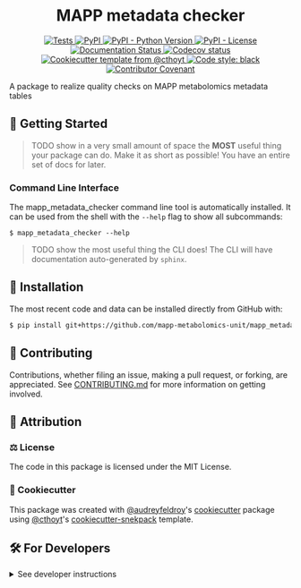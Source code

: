 <!--
<p align="center">
  <img src="https://github.com/mapp-metabolomics-unit/mapp_metadata_checker/raw/main/docs/source/logo.png" height="150">
</p>
-->

<h1 align="center">
  MAPP metadata checker
</h1>

<p align="center">
    <a href="https://github.com/mapp-metabolomics-unit/mapp_metadata_checker/actions/workflows/tests.yml">
        <img alt="Tests" src="https://github.com/mapp-metabolomics-unit/mapp_metadata_checker/workflows/tests.yml/badge.svg" />
    </a>
    <a href="https://pypi.org/project/mapp_metadata_checker">
        <img alt="PyPI" src="https://img.shields.io/pypi/v/mapp_metadata_checker" />
    </a>
    <a href="https://pypi.org/project/mapp_metadata_checker">
        <img alt="PyPI - Python Version" src="https://img.shields.io/pypi/pyversions/mapp_metadata_checker" />
    </a>
    <a href="https://github.com/mapp-metabolomics-unit/mapp_metadata_checker/blob/main/LICENSE">
        <img alt="PyPI - License" src="https://img.shields.io/pypi/l/mapp_metadata_checker" />
    </a>
    <a href='https://mapp_metadata_checker.readthedocs.io/en/latest/?badge=latest'>
        <img src='https://readthedocs.org/projects/mapp_metadata_checker/badge/?version=latest' alt='Documentation Status' />
    </a>
    <a href="https://codecov.io/gh/mapp-metabolomics-unit/mapp_metadata_checker/branch/main">
        <img src="https://codecov.io/gh/mapp-metabolomics-unit/mapp_metadata_checker/branch/main/graph/badge.svg" alt="Codecov status" />
    </a>  
    <a href="https://github.com/cthoyt/cookiecutter-python-package">
        <img alt="Cookiecutter template from @cthoyt" src="https://img.shields.io/badge/Cookiecutter-snekpack-blue" /> 
    </a>
    <a href='https://github.com/psf/black'>
        <img src='https://img.shields.io/badge/code%20style-black-000000.svg' alt='Code style: black' />
    </a>
    <a href="https://github.com/mapp-metabolomics-unit/mapp_metadata_checker/blob/main/.github/CODE_OF_CONDUCT.md">
        <img src="https://img.shields.io/badge/Contributor%20Covenant-2.1-4baaaa.svg" alt="Contributor Covenant"/>
    </a>
</p>

A package to realize quality checks on MAPP metabolomics metadata tables

## 💪 Getting Started

> TODO show in a very small amount of space the **MOST** useful thing your package can do.
> Make it as short as possible! You have an entire set of docs for later.

### Command Line Interface

The mapp_metadata_checker command line tool is automatically installed. It can
be used from the shell with the `--help` flag to show all subcommands:

```shell
$ mapp_metadata_checker --help
```

> TODO show the most useful thing the CLI does! The CLI will have documentation auto-generated
> by `sphinx`.

## 🚀 Installation

<!-- Uncomment this section after your first ``tox -e finish``
The most recent release can be installed from
[PyPI](https://pypi.org/project/mapp_metadata_checker/) with:

```shell
$ pip install mapp_metadata_checker
```
-->

The most recent code and data can be installed directly from GitHub with:

```bash
$ pip install git+https://github.com/mapp-metabolomics-unit/mapp_metadata_checker.git
```

## 👐 Contributing

Contributions, whether filing an issue, making a pull request, or forking, are appreciated. See
[CONTRIBUTING.md](https://github.com/mapp-metabolomics-unit/mapp_metadata_checker/blob/master/.github/CONTRIBUTING.md) for more information on getting involved.

## 👋 Attribution

### ⚖️ License

The code in this package is licensed under the MIT License.

<!--
### 📖 Citation

Citation goes here!
-->

<!--
### 🎁 Support

This project has been supported by the following organizations (in alphabetical order):

- [Harvard Program in Therapeutic Science - Laboratory of Systems Pharmacology](https://hits.harvard.edu/the-program/laboratory-of-systems-pharmacology/)

-->

<!--
### 💰 Funding

This project has been supported by the following grants:

| Funding Body                                             | Program                                                                                                                       | Grant           |
|----------------------------------------------------------|-------------------------------------------------------------------------------------------------------------------------------|-----------------|
| DARPA                                                    | [Automating Scientific Knowledge Extraction (ASKE)](https://www.darpa.mil/program/automating-scientific-knowledge-extraction) | HR00111990009   |
-->

### 🍪 Cookiecutter

This package was created with [@audreyfeldroy](https://github.com/audreyfeldroy)'s
[cookiecutter](https://github.com/cookiecutter/cookiecutter) package using [@cthoyt](https://github.com/cthoyt)'s
[cookiecutter-snekpack](https://github.com/cthoyt/cookiecutter-snekpack) template.

## 🛠️ For Developers

<details>
  <summary>See developer instructions</summary>

The final section of the README is for if you want to get involved by making a code contribution.

### Development Installation

To install in development mode, use the following:

```bash
$ git clone git+https://github.com/mapp-metabolomics-unit/mapp_metadata_checker.git
$ cd mapp_metadata_checker
$ pip install -e .
```

### 🥼 Testing

After cloning the repository and installing `tox` with `pip install tox`, the unit tests in the `tests/` folder can be
run reproducibly with:

```shell
$ tox
```

Additionally, these tests are automatically re-run with each commit in a [GitHub Action](https://github.com/mapp-metabolomics-unit/mapp_metadata_checker/actions?query=workflow%3ATests).

### 📖 Building the Documentation

The documentation can be built locally using the following:

```shell
$ git clone git+https://github.com/mapp-metabolomics-unit/mapp_metadata_checker.git
$ cd mapp_metadata_checker
$ tox -e docs
$ open docs/build/html/index.html
``` 

The documentation automatically installs the package as well as the `docs`
extra specified in the [`setup.cfg`](setup.cfg). `sphinx` plugins
like `texext` can be added there. Additionally, they need to be added to the
`extensions` list in [`docs/source/conf.py`](docs/source/conf.py).

### 📦 Making a Release

After installing the package in development mode and installing
`tox` with `pip install tox`, the commands for making a new release are contained within the `finish` environment
in `tox.ini`. Run the following from the shell:

```shell
$ tox -e finish
```

This script does the following:

1. Uses [Bump2Version](https://github.com/c4urself/bump2version) to switch the version number in the `setup.cfg`,
   `src/mapp_metadata_checker/version.py`, and [`docs/source/conf.py`](docs/source/conf.py) to not have the `-dev` suffix
2. Packages the code in both a tar archive and a wheel using [`build`](https://github.com/pypa/build)
3. Uploads to PyPI using [`twine`](https://github.com/pypa/twine). Be sure to have a `.pypirc` file configured to avoid the need for manual input at this
   step
4. Push to GitHub. You'll need to make a release going with the commit where the version was bumped.
5. Bump the version to the next patch. If you made big changes and want to bump the version by minor, you can
   use `tox -e bumpversion -- minor` after.
</details>
